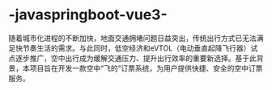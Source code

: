 # -javaspringboot-vue3-
随着城市化进程的不断加快，地面交通拥堵问题日益突出，传统出行方式已无法满足快节奏生活的需求。与此同时，低空经济和eVTOL（电动垂直起降飞行器）试点逐步推广，空中出行成为缓解交通压力、提升出行效率的重要新选择。基于此背景，本项目旨在开发一款空中“飞的”订票系统，为用户提供快捷、安全的空中订票服务。
